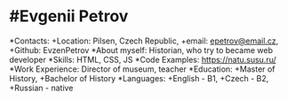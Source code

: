 #**Evgenii Petrov**
====
*Contacts: +Location: Pilsen, Czech Republic, +email: epetrov@email.cz, +Github: EvzenPetrov
*About myself: Historian, who try to became web developer
*Skills: HTML, CSS, JS
*Code Examples: https://natu.susu.ru/
*Work Experience: Director of museum, teacher
*Education: +Master of History, +Bachelor of History
*Languages: +English - B1, +Czech - B2, +Russian - native 
